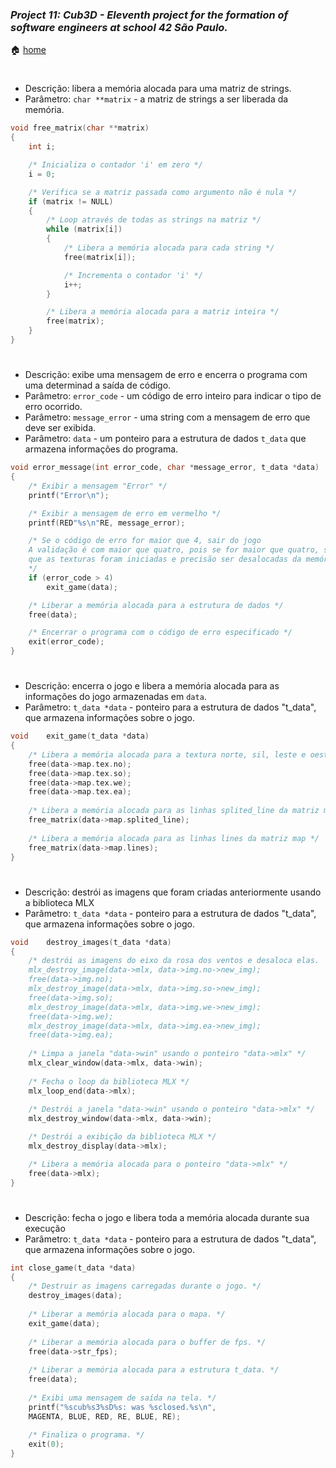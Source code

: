 ### _Project 11: Cub3D - Eleventh project for the formation of software engineers at school 42 São Paulo._

🏠 [home](https://github.com/Vinicius-Santoro/42-formation-lvl2-11.cub3d)

<h1></h1>

- Descrição: libera a memória alocada para uma matriz de strings.
- Parâmetro: `char **matrix` - a matriz de strings a ser liberada da memória.
```c
void free_matrix(char **matrix)
{
    int i;

    /* Inicializa o contador 'i' em zero */
    i = 0;

    /* Verifica se a matriz passada como argumento não é nula */
    if (matrix != NULL)
    {
        /* Loop através de todas as strings na matriz */
        while (matrix[i])
        {
            /* Libera a memória alocada para cada string */
            free(matrix[i]);

            /* Incrementa o contador 'i' */
            i++;
        }

        /* Libera a memória alocada para a matriz inteira */
        free(matrix);
    }
}
```

<h1></h1>

- Descrição: exibe uma mensagem de erro e encerra o programa com uma determinad
a saída de código.
- Parâmetro: `error_code` -  um código de erro inteiro para indicar o tipo de
erro ocorrido.
- Parâmetro: `message_error` - uma string com a mensagem de erro que deve ser
exibida.
- Parâmetro:  `data` - um ponteiro para a estrutura de dados `t_data` que
armazena informações do programa.
```c
void error_message(int error_code, char *message_error, t_data *data)
{
    /* Exibir a mensagem "Error" */
    printf("Error\n");

    /* Exibir a mensagem de erro em vermelho */
    printf(RED"%s\n"RE, message_error);

    /* Se o código de erro for maior que 4, sair do jogo
    A validação é com maior que quatro, pois se for maior que quatro, significa
	que as texturas foram iniciadas e precisão ser desalocadas da memória.
    */
    if (error_code > 4)
        exit_game(data);

    /* Liberar a memória alocada para a estrutura de dados */
    free(data);

    /* Encerrar o programa com o código de erro especificado */
    exit(error_code);
}
```

<h1></h1>

- Descrição: encerra o jogo e libera a memória alocada para as informações do
jogo armazenadas em `data`.
- Parâmetro: `t_data *data` - ponteiro para a estrutura de dados "t_data", que
armazena informações sobre o jogo.
```c
void	exit_game(t_data *data)
{
	/* Libera a memória alocada para a textura norte, sil, leste e oeste. */
	free(data->map.tex.no);
	free(data->map.tex.so);
	free(data->map.tex.we);
	free(data->map.tex.ea);
	
	/* Libera a memória alocada para as linhas splited_line da matriz map */
	free_matrix(data->map.splited_line);
	
	/* Libera a memória alocada para as linhas lines da matriz map */
	free_matrix(data->map.lines);
}
```

<h1></h1>

- Descrição: destrói as imagens que foram criadas anteriormente usando a
biblioteca MLX
- Parâmetro: `t_data *data` - ponteiro para a estrutura de dados "t_data", que
armazena informações sobre o jogo.
```c
void	destroy_images(t_data *data)
{
	/* destrói as imagens do eixo da rosa dos ventos e desaloca elas.
	mlx_destroy_image(data->mlx, data->img.no->new_img);
	free(data->img.no);
	mlx_destroy_image(data->mlx, data->img.so->new_img);
	free(data->img.so);
	mlx_destroy_image(data->mlx, data->img.we->new_img);
	free(data->img.we);
	mlx_destroy_image(data->mlx, data->img.ea->new_img);
	free(data->img.ea);
	
	/* Limpa a janela "data->win" usando o ponteiro "data->mlx" */
	mlx_clear_window(data->mlx, data->win);
	
	/* Fecha o loop da biblioteca MLX */
	mlx_loop_end(data->mlx);
	
	/* Destrói a janela "data->win" usando o ponteiro "data->mlx" */
	mlx_destroy_window(data->mlx, data->win);

	/* Destrói a exibição da biblioteca MLX */
	mlx_destroy_display(data->mlx);

	/* Libera a memória alocada para o ponteiro "data->mlx" */
	free(data->mlx);
}
```

<h1></h1>

- Descrição: fecha o jogo e libera toda a memória alocada durante sua execução
- Parâmetro: `t_data *data` - ponteiro para a estrutura de dados "t_data",
que armazena informações sobre o jogo.
```c
int	close_game(t_data *data)
{
	/* Destruir as imagens carregadas durante o jogo. */
	destroy_images(data);
	
	/* Liberar a memória alocada para o mapa. */
	exit_game(data);
	
	/* Liberar a memória alocada para o buffer de fps. */
	free(data->str_fps);
	
	/* Liberar a memória alocada para a estrutura t_data. */
	free(data);
	
	/* Exibi uma mensagem de saída na tela. */
	printf("%scub%s3%sD%s: was %sclosed.%s\n", 
	MAGENTA, BLUE, RED, RE, BLUE, RE);
	
	/* Finaliza o programa. */
	exit(0);
}

